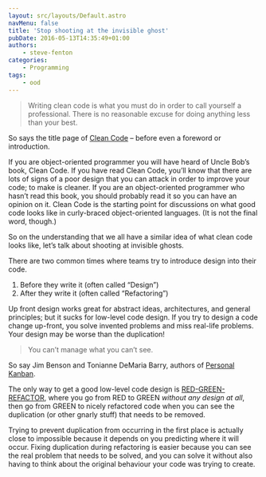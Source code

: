 ```yaml
---
layout: src/layouts/Default.astro
navMenu: false
title: 'Stop shooting at the invisible ghost'
pubDate: 2016-05-13T14:35:49+01:00
authors:
    - steve-fenton
categories:
    - Programming
tags:
    - ood
---
```


> Writing clean code is what you must do in order to call yourself a professional. There is no reasonable excuse for doing anything less than your best.

So says the title page of [Clean Code](https://www.amazon.co.uk/Clean-Code-Handbook-Software-Craftsmanship/dp/0132350882) – before even a foreword or introduction.

If you are object-oriented programmer you will have heard of Uncle Bob’s book, Clean Code. If you have read Clean Code, you’ll know that there are lots of signs of a poor design that you can attack in order to improve your code; to make is cleaner. If you are an object-oriented programmer who hasn’t read this book, you should probably read it so you can have an opinion on it. Clean Code is the starting point for discussions on what good code looks like in curly-braced object-oriented languages. (It is not the final word, though.)

So on the understanding that we all have a similar idea of what clean code looks like, let’s talk about shooting at invisible ghosts.

There are two common times where teams try to introduce design into their code.

1. Before they write it (often called “Design”)
2. After they write it (often called “Refactoring”)

Up front design works great for abstract ideas, architectures, and general principles; but it sucks for low-level code design. If you try to design a code change up-front, you solve invented problems and miss real-life problems. Your design may be worse than the duplication!

> You can’t manage what you can’t see.

So say Jim Benson and Tonianne DeMaria Barry, authors of [Personal Kanban](https://www.personalkanban.com/).

The only way to get a good low-level code design is [RED-GREEN-REFACTOR](/2013/05/my-unit-testing-epiphany/), where you go from RED to GREEN *without any design at all*, then go from GREEN to nicely refactored code when you can see the duplication (or other gnarly stuff) that needs to be removed.

Trying to prevent duplication from occurring in the first place is actually close to impossible because it depends on you predicting where it will occur. Fixing duplication during refactoring is easier because you can see the real problem that needs to be solved, and you can solve it without also having to think about the original behaviour your code was trying to create.